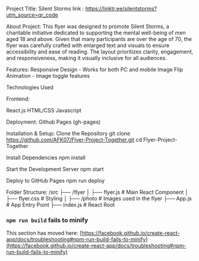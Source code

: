 Project Title:
Silent Storms
link : https://linktr.ee/silentstorms?utm_source=qr_code

About Project:
This flyer was designed to promote Silent Storms, a charitable initiative dedicated to supporting the mental well-being of men aged 18 and above. Given that many participants are over the age of 70, the flyer was carefully crafted with enlarged text and visuals to ensure accessibility and ease of reading. The layout prioritizes clarity, engagement, and responsiveness, making it visually inclusive for all audiences.

Features:
Responsive Design - Works for both PC and mobile
Image Flip Animation - Image toggle features

Technologies Used

Frontend:

React.js
HTML/CSS
Javascript

Deployment:
Github Pages (gh-pages)

Installation & Setup:
Clone the Repository
git clone https://github.com/AFK07/Flyer-Project-Together.git 
cd Flyer-Project-Together

Install Dependencies
npm install

Start the Development Server
npm start

Deploy to GitHub Pages
npm run deploy

Folder Structure:
/src
 ├── /flyer
 │   ├── flyer.js  # Main React Component
 │   ├── flyer.css # Styling
 │   ├── /photo    # Images used in the flyer
 ├── App.js        # App Entry Point
 ├── index.js      # React Root


### `npm run build` fails to minify

This section has moved here: [https://facebook.github.io/create-react-app/docs/troubleshooting#npm-run-build-fails-to-minify](https://facebook.github.io/create-react-app/docs/troubleshooting#npm-run-build-fails-to-minify)

